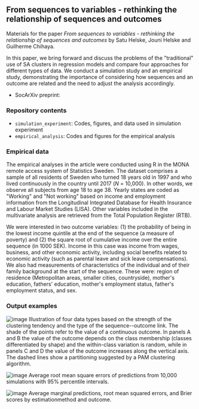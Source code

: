 ## From sequences to variables - rethinking the relationship of sequences and outcomes

Materials for the paper *From sequences to variables - rethinking the relationship of sequences and outcomes* by Satu Helske, Jouni Helske and Guilherme Chihaya.

In this paper, we bring forward and discuss the problems of the "traditional" use of SA clusters in regression models and compare four approaches for different types of data. We conduct a simulation study and an empirical study, demonstrating the importance of considering how sequences and an outcome are related and the need to adjust the analysis accordingly.

* SocArXiv preprint:

### Repository contents

* `simulation_experiment`: Codes, figures, and data used in simulation experiment
* `empirical_analysis`: Codes and figures for the empirical analysis

### Empirical data

The empirical analyses in the article were conducted using R in the MONA remote access system of Statistics Sweden. The dataset comprises a sample of all residents of Sweden who turned 18 years old in 1997 and who lived continuously in the country until 2017 (*N* = 10,000). In other words, we observe all subjects from age 18 to age 38. Yearly states are coded as "Working" and "Not working" based on income and employment information from the Longitudinal Integrated Database for Health Insurance and Labour Market Studies (LISA). Other variables included in the multivariate analysis are retrieved from the Total Population Register (RTB). 

We were interested in two outcome variables: (1) the probability of being in the lowest income quintile at the end of the sequence (a measure of poverty) and (2) the square root of cumulative income over the entire sequence (in 1000 SEK). Income in this case was income from wages, business, and other economic activity, including social benefits related to economic activity (such as parental leave and sick leave compensations). We also had measurements of characteristics of the individual and of their family background at the start of the sequence. These were: region of residence (Metropolitan areas, smaller cities, countryside), mother's education, fathers' education, mother's employment status, father's employment status, and sex. 

### Output examples

![image](https://user-images.githubusercontent.com/10557867/132669002-bd10fba9-f850-42f4-8507-363c723c0ea0.png)
Illustration of four data types based on the strength of the clustering tendency and the type of the sequence--outcome link. The shade of the points refer to the value of a continuous outcome. In panels A and B the value of the outcome depends on the class membership (classes differentiated by shape) and the within-class variation is random, while in panels C and D the value of the outcome increases along the vertical axis. The dashed lines show a partitioning suggested by a PAM clustering algorithm.

![image](https://user-images.githubusercontent.com/10557867/132668713-1316afaa-32d8-425c-9e4c-4881cc96b2e5.png)
Average root mean square errors of predictions from 10,000 simulations with 95\% percentile intervals.

![image](https://user-images.githubusercontent.com/10557867/132668925-0a94874b-3d95-4159-8527-6d70278ad4ef.png)
Average marginal predictions, root mean squared errors, and Brier scores by estimationmethod and outcome.
